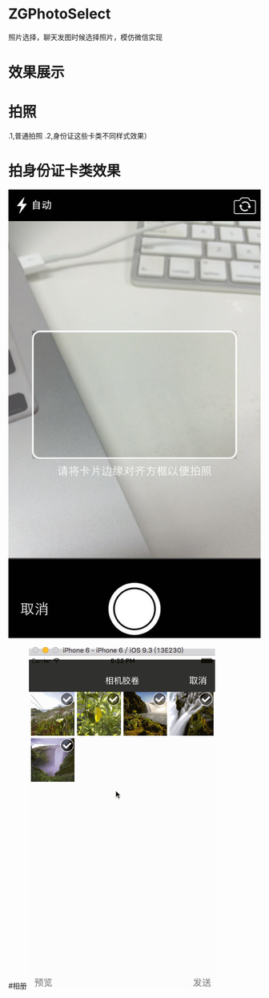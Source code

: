 # ZGPhotoSelect
照片选择，聊天发图时候选择照片，模仿微信实现

# 效果展示
# 拍照
  .1,普通拍照
  .2,身份证这些卡类不同样式效果）
# 拍身份证卡类效果
![ZGPhotoSelect效果展示](https://github.com/MR-Zong/ZGPhotoSelect/blob/master/ZGPhotoSelect/ZGPhotoSelect/ZGPhotoSelectExample.jpeg)

#相册
![ZGPhotoSelect效果展示](https://github.com/MR-Zong/ZGPhotoSelect/blob/master/ZGPhotoSelect/ZGPhotoSelect/ZGPhotoSelect.gif)
